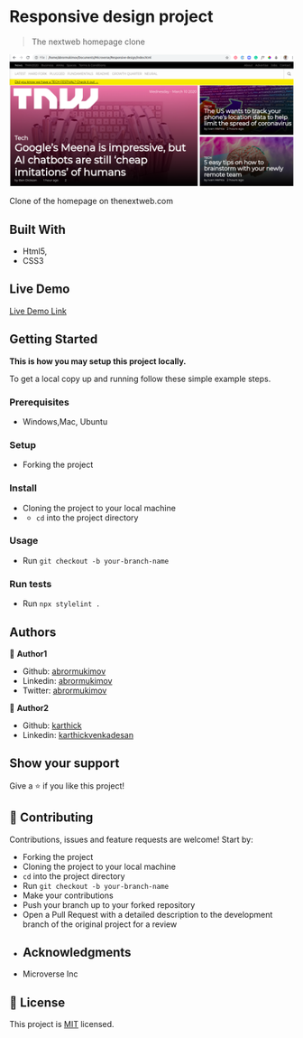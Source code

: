 # Responsive design project

> The nextweb homepage clone


![screenshot](/images/screenshot.png)


Clone of the homepage on thenextweb.com

## Built With

- Html5,
- CSS3

## Live Demo

[Live Demo Link](https://rawcdn.githack.com/abrormukimov/apple-page/15b9f488b1b234ffaa348be62a368104e6bfe3b8/index.html)

## Getting Started

**This is how you may setup this project locally.**


To get a local copy up and running follow these simple example steps.

### Prerequisites
  * Windows,Mac, Ubuntu

### Setup
* Forking the project

### Install
* Cloning the project to your local machine
* * `cd` into the project directory

### Usage
* Run `git checkout -b your-branch-name`

### Run tests
* Run `npx stylelint .`



## Authors

👤 **Author1**

- Github: [abrormukimov](https://github.com/abrormukimov)
- Linkedin: [abrormukimov](https://www.linkedin.com/in/abrormukimov)
- Twitter: [abrormukimov](https://www.twitter.com/abrormukimov)

👤 **Author2**

- Github: [karthick](https://github.com/karthi07)
- Linkedin: [karthickvenkadesan](https://www.linkedin.com/in/karthickvenkadesan)

## Show your support

Give a ⭐️ if you like this project!

## 🤝 Contributing

Contributions, issues and feature requests are welcome! Start by:
* Forking the project
* Cloning the project to your local machine
* `cd` into the project directory
* Run `git checkout -b your-branch-name`
* Make your contributions
* Push your branch up to your forked repository
* Open a Pull Request with a detailed description to the development branch of the original project for a review
* ## Acknowledgments

- Microverse Inc

## 📝 License

This project is [MIT](https://opensource.org/licenses/MIT) licensed.
